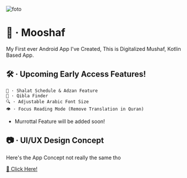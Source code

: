 ![foto](https://cdn.discordapp.com/attachments/988735884843184210/1095129768732663849/A4_-_1.png)
# 📖 · Mooshaf
My First ever Android App I've Created, This is Digitalized Mushaf, Kotlin Based App.

## 🛠 · Upcoming Early Access Features!
```
🕌 · Shalat Schedule & Adzan Feature
🕋 · Qibla Finder
🔍 · Adjustable Arabic Font Size
👁 · Focus Reading Mode (Remove Translation in Quran)
``` 
- Murrottal Feature will be added soon!

## 📷 · UI/UX Design Concept
Here's the App Concept not really the same tho

<a href="https://www.figma.com/file/eRfDScW9KQzFgp95WCdd10/iMushaf-UI%2FUX?node-id=0%3A1">🔗 Click Here!</a>
